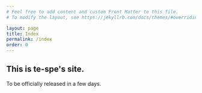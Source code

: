 ```yaml
---
# Feel free to add content and custom Front Matter to this file.
# To modify the layout, see https://jekyllrb.com/docs/themes/#overriding-theme-defaults

layout: page
title: Index
permalink: /index
order: 0
---
```


## This is te-spe's site.

To be officially released in a few days.
